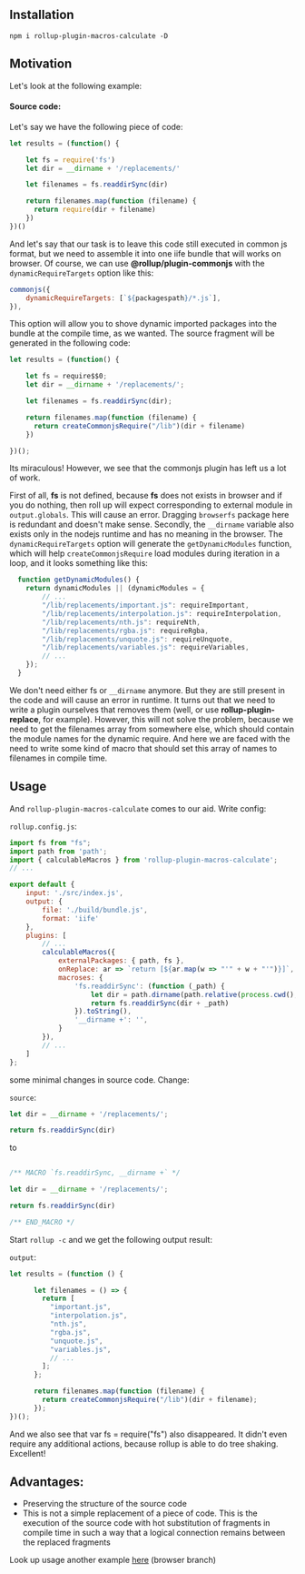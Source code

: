 ## Installation

```
npm i rollup-plugin-macros-calculate -D
```

## Motivation

Let's look at the following example:

#### Source code: 

Let's say we have the following piece of code:

```js
let results = (function() {

    let fs = require('fs')
    let dir = __dirname + '/replacements/'

    let filenames = fs.readdirSync(dir)

    return filenames.map(function (filename) {
      return require(dir + filename)
    })
})()
```

And let's say that our task is to leave this code still executed in common js format, but we need to assemble it into one iife bundle that will works on browser. Of course, we can use **@rollup/plugin-commonjs** with the `dynamicRequireTargets` option like this:

```js
commonjs({
    dynamicRequireTargets: [`${packagespath}/*.js`],
}),
```

This option will allow you to shove dynamic imported packages into the bundle at the compile time, as we wanted. The source fragment will be generated in the following code:

```js
let results = (function() {

    let fs = require$$0;
    let dir = __dirname + '/replacements/';

    let filenames = fs.readdirSync(dir);

    return filenames.map(function (filename) {
      return createCommonjsRequire("/lib")(dir + filename)
    })

})();
```

Its miraculous! However, we see that the commonjs plugin has left us a lot of work. 

First of all, **fs** is not defined, because **fs** does not exists in browser and if you do nothing, then roll up will expect corresponding to external module in `output.globals`. This will cause an error. Dragging `browserfs` package here is redundant and doesn't make sense. Secondly, the `__dirname` variable also exists only in the nodejs runtime and has no meaning in the browser. The `dynamicRequireTargets` option will generate the `getDynamicModules` function, which will help `createCommonjsRequire` load modules during iteration in a loop, and it looks something like this:


```js
  function getDynamicModules() {
  	return dynamicModules || (dynamicModules = {
        // ...
  		"/lib/replacements/important.js": requireImportant,
  		"/lib/replacements/interpolation.js": requireInterpolation,
  		"/lib/replacements/nth.js": requireNth,
  		"/lib/replacements/rgba.js": requireRgba,
  		"/lib/replacements/unquote.js": requireUnquote,
  		"/lib/replacements/variables.js": requireVariables,
        // ...
  	});
  }
```

 We don't need either fs or `__dirname` anymore. But they are still present in the code and will cause an error in runtime. It turns out that we need to write a plugin ourselves that removes them (well, or use **rollup-plugin-replace**, for example). However, this will not solve the problem, because we need to get the filenames array from somewhere else, which should contain the module names for the dynamic require. And here we are faced with the need to write some kind of macro that should set this array of names to filenames in compile time. 
 
 
 ## Usage
 
 And `rollup-plugin-macros-calculate` comes to our aid. Write config:

`rollup.config.js`:

```js
import fs from "fs";
import path from 'path';
import { calculableMacros } from 'rollup-plugin-macros-calculate';
// ...

export default {
    input: './src/index.js',
    output: {
        file: './build/bundle.js',
        format: 'iife'
    },
    plugins: [
        // ...
        calculableMacros({
            externalPackages: { path, fs },
            onReplace: ar => `return [${ar.map(w => "'" + w + "'")}]`,
            macroses: {
                'fs.readdirSync': (function (_path) {
                    let dir = path.dirname(path.relative(process.cwd(), file))
                    return fs.readdirSync(dir + _path)
                }).toString(),
                '__dirname +': '', 
            }
        }),
        // ...
    ]
};
```

some minimal changes in source code. Change: 

`source`:

```js
let dir = __dirname + '/replacements/';

return fs.readdirSync(dir)
```

to

```js
      
/** MACRO `fs.readdirSync, __dirname +` */

let dir = __dirname + '/replacements/';

return fs.readdirSync(dir)

/** END_MACRO */

````

Start `rollup -c` and we get the following output result:

`output`:

```js
let results = (function () {

      let filenames = () => {
        return [
          "important.js",
          "interpolation.js",
          "nth.js",
          "rgba.js",
          "unquote.js",
          "variables.js",
          // ...
        ];
      };

      return filenames.map(function (filename) {
        return createCommonjsRequire("/lib")(dir + filename);
      });
})();
```

And we also see that var fs = require("fs") also disappeared. It didn't even require any additional actions, because rollup is able to do tree shaking. Excellent!


## Advantages: 

- Preserving the structure of the source code
- This is not a simple replacement of a piece of code. This is the execution of the source code with hot substitution of fragments in compile time in such a way that a logical connection remains between the replaced fragments


Look up usage another example [here](https://github.com/Sanshain/less-plugin-sass2less) (browser branch)



